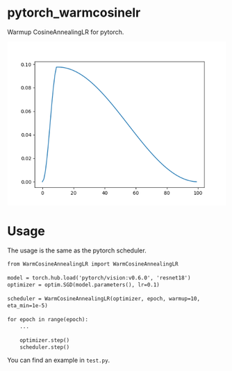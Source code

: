 pytorch_warmcosinelr
===

Warmup CosineAnnealingLR for pytorch.

![](./image.png)

# Usage

The usage is the same as the pytorch scheduler.

```
from WarmCosineAnnealingLR import WarmCosineAnnealingLR

model = torch.hub.load('pytorch/vision:v0.6.0', 'resnet18')
optimizer = optim.SGD(model.parameters(), lr=0.1)

scheduler = WarmCosineAnnealingLR(optimizer, epoch, warmup=10, eta_min=1e-5)

for epoch in range(epoch):
    ...

    optimizer.step()
    scheduler.step()
```

You can find an example in `test.py`.
